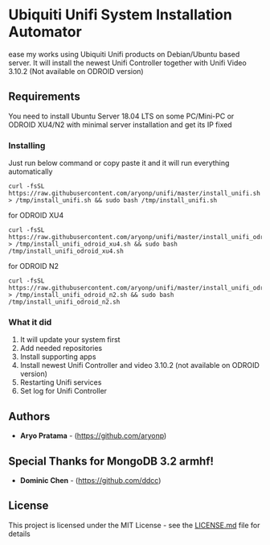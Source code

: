 # Ubiquiti Unifi System Installation Automator

ease my works using Ubiquiti Unifi products on Debian/Ubuntu based server.
It will install the newest Unifi Controller together with Unifi Video 3.10.2 (Not available on ODROID version)

## Requirements

You need to install Ubuntu Server 18.04 LTS on some PC/Mini-PC or ODROID XU4/N2 with minimal server installation and get its IP fixed


### Installing

Just run below command or copy paste it and it will run everything automatically

```
curl -fsSL https://raw.githubusercontent.com/aryonp/unifi/master/install_unifi.sh > /tmp/install_unifi.sh && sudo bash /tmp/install_unifi.sh

```

for ODROID XU4

```
curl -fsSL https://raw.githubusercontent.com/aryonp/unifi/master/install_unifi_odroid_xu4.sh > /tmp/install_unifi_odroid_xu4.sh && sudo bash /tmp/install_unifi_odroid_xu4.sh

```

for ODROID N2

```
curl -fsSL https://raw.githubusercontent.com/aryonp/unifi/master/install_unifi_odroid_n2.sh > /tmp/install_unifi_odroid_n2.sh && sudo bash /tmp/install_unifi_odroid_n2.sh

```

### What it did

1. It will update your system first
2. Add needed repositories
3. Install supporting apps
3. Install newest Unifi Controller and video 3.10.2 (not available on ODROID version)
4. Restarting Unifi services
5. Set log for Unifi Controller

## Authors

* **Aryo Pratama** - (https://github.com/aryonp)

## Special Thanks for MongoDB 3.2 armhf!

* **Dominic Chen** - (https://github.com/ddcc)

## License

This project is licensed under the MIT License - see the [LICENSE.md](LICENSE.md) file for details
